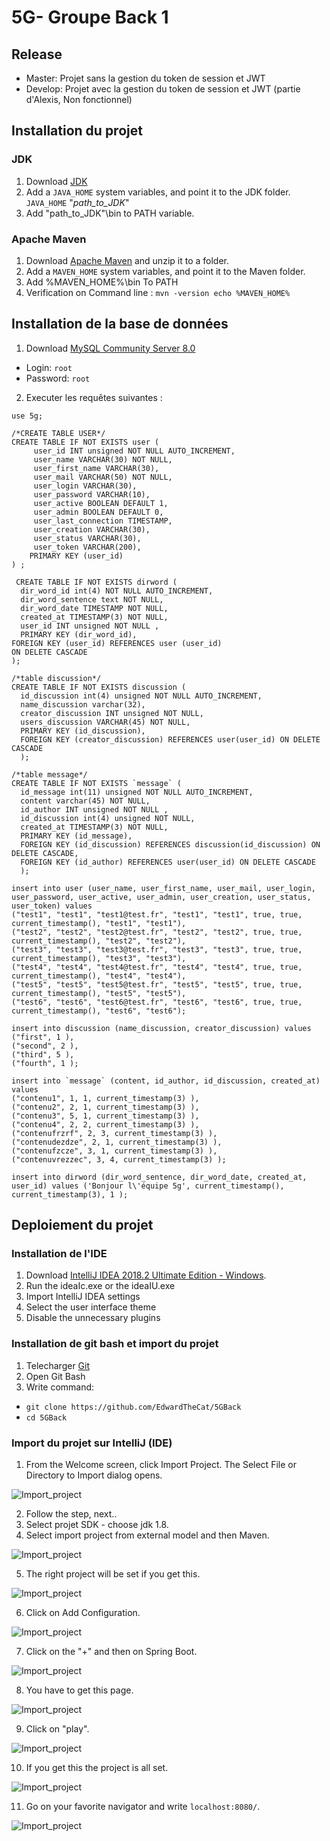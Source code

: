 # 5G- Groupe Back 1
## Release	
- Master: Projet sans la gestion du token de session et JWT
- Develop: Projet avec la gestion du token de session et JWT (partie d'Alexis, Non fonctionnel) 

## Installation du projet			   
### JDK 
1. Download [JDK](https://www.oracle.com/technetwork/java/javase/downloads/jdk8-downloads-2133151.html)
2. Add a `JAVA_HOME` system variables, and point it to the JDK folder. `JAVA_HOME` "*path_to_JDK*"
3. Add "path_to_JDK"\bin to PATH variable.

### Apache Maven
1. Download [Apache Maven](https://maven.apache.org/download.cgi) and unzip it to a folder.
2. Add a `MAVEN_HOME` system variables, and point it to the Maven folder. 
3. Add %MAVEN_HOME%\bin To PATH
4. Verification on Command line :
```mvn -version echo %MAVEN_HOME%```

## Installation de la base de données    

1. Download [MySQL Community Server 8.0](https://dev.mysql.com/downloads/mysql/)
- Login: `root`
- Password: `root`

2. Executer les requêtes suivantes :
```
use 5g;

/*CREATE TABLE USER*/
CREATE TABLE IF NOT EXISTS user (
     user_id INT unsigned NOT NULL AUTO_INCREMENT,
     user_name VARCHAR(30) NOT NULL,
     user_first_name VARCHAR(30),
     user_mail VARCHAR(50) NOT NULL,
     user_login VARCHAR(30),
     user_password VARCHAR(10),
     user_active BOOLEAN DEFAULT 1,
     user_admin BOOLEAN DEFAULT 0,
     user_last_connection TIMESTAMP,
     user_creation VARCHAR(30),
     user_status VARCHAR(30),
     user_token VARCHAR(200),
	PRIMARY KEY (user_id)
) ;

 CREATE TABLE IF NOT EXISTS dirword (
  dir_word_id int(4) NOT NULL AUTO_INCREMENT,
  dir_word_sentence text NOT NULL,
  dir_word_date TIMESTAMP NOT NULL,
  created_at TIMESTAMP(3) NOT NULL,
  user_id INT unsigned NOT NULL ,
  PRIMARY KEY (dir_word_id),
FOREIGN KEY (user_id) REFERENCES user (user_id)
ON DELETE CASCADE
);

/*table discussion*/
CREATE TABLE IF NOT EXISTS discussion (
  id_discussion int(4) unsigned NOT NULL AUTO_INCREMENT,
  name_discussion varchar(32),
  creator_discussion INT unsigned NOT NULL,
  users_discussion VARCHAR(45) NOT NULL,
  PRIMARY KEY (id_discussion),
  FOREIGN KEY (creator_discussion) REFERENCES user(user_id) ON DELETE CASCADE
  );

/*table message*/
CREATE TABLE IF NOT EXISTS `message` (
  id_message int(11) unsigned NOT NULL AUTO_INCREMENT,
  content varchar(45) NOT NULL,
  id_author INT unsigned NOT NULL , 
  id_discussion int(4) unsigned NOT NULL,
  created_at TIMESTAMP(3) NOT NULL,
  PRIMARY KEY (id_message),
  FOREIGN KEY (id_discussion) REFERENCES discussion(id_discussion) ON DELETE CASCADE,
  FOREIGN KEY (id_author) REFERENCES user(user_id) ON DELETE CASCADE
  );

insert into user (user_name, user_first_name, user_mail, user_login, user_password, user_active, user_admin, user_creation, user_status, user_token) values 
("test1", "test1", "test1@test.fr", "test1", "test1", true, true, current_timestamp(), "test1", "test1"),
("test2", "test2", "test2@test.fr", "test2", "test2", true, true, current_timestamp(), "test2", "test2"),
("test3", "test3", "test3@test.fr", "test3", "test3", true, true, current_timestamp(), "test3", "test3"),
("test4", "test4", "test4@test.fr", "test4", "test4", true, true, current_timestamp(), "test4", "test4"),
("test5", "test5", "test5@test.fr", "test5", "test5", true, true, current_timestamp(), "test5", "test5"),
("test6", "test6", "test6@test.fr", "test6", "test6", true, true, current_timestamp(), "test6", "test6");

insert into discussion (name_discussion, creator_discussion) values 
("first", 1 ),
("second", 2 ),
("third", 5 ),
("fourth", 1 );

insert into `message` (content, id_author, id_discussion, created_at) values 
("contenu1", 1, 1, current_timestamp(3) ),
("contenu2", 2, 1, current_timestamp(3) ),
("contenu3", 5, 1, current_timestamp(3) ),
("contenu4", 2, 2, current_timestamp(3) ),
("contenufrzrf", 2, 3, current_timestamp(3) ),
("contenudezdze", 2, 1, current_timestamp(3) ),
("contenufzcze", 3, 1, current_timestamp(3) ),
("contenuvrezzec", 3, 4, current_timestamp(3) );

insert into dirword (dir_word_sentence, dir_word_date, created_at, user_id) values ('Bonjour l\'équipe 5g', current_timestamp(), current_timestamp(3), 1 );
```
## Deploiement du projet

### Installation de l'IDE

1. Download [IntelliJ IDEA 2018.2 Ultimate Edition - Windows](https://www.jetbrains.com/idea/download/index.html#section=windows).
2. Run the ideaIc.exe or the ideaIU.exe
3. Import IntelliJ IDEA settings
4. Select the user interface theme
5. Disable the unnecessary plugins

### Installation de git bash et import du projet

1. Telecharger [Git](https://github.com/git-for-windows/git/releases/download/v2.19.1.windows.1/Git-2.19.1-64-bit.exe)
2. Open Git Bash
3. Write command:
- `git clone https://github.com/EdwardTheCat/5GBack`
- `cd 5GBack`

### Import du projet sur IntelliJ (IDE)

1. From the Welcome screen, click Import Project.
   The Select File or Directory to Import dialog opens.
   
![Import_project](https://github.com/EdwardTheCat/5GBack/blob/master/image/Capture_Import.PNG)

2. Follow the step, next..
3. Select projet SDK - choose jdk 1.8.
4. Select import project from external model and then Maven.

![Import_project](https://github.com/EdwardTheCat/5GBack/blob/master/image/Capture_Import_Project.PNG)

5. The right project will be set if you get this.

![Import_project](https://github.com/EdwardTheCat/5GBack/blob/master/image/Import_Project_Completed.PNG)

6. Click on Add Configuration.

![Import_project](https://github.com/EdwardTheCat/5GBack/blob/master/image/Add_Config.PNG)

7. Click on the "+" and then on Spring Boot.

![Import_project](https://github.com/EdwardTheCat/5GBack/blob/master/image/add_config_spring.PNG)

8. You have to get this page.

![Import_project](https://github.com/EdwardTheCat/5GBack/blob/master/image/set_config.PNG)

9. Click on "play".

![Import_project](https://github.com/EdwardTheCat/5GBack/blob/master/image/run_config.PNG)

10. If you get this the project is all set.

![Import_project](https://github.com/EdwardTheCat/5GBack/blob/master/image/completed_run.PNG)

11. Go on your favorite navigator and write `localhost:8080/`.

![Import_project](https://github.com/EdwardTheCat/5GBack/blob/master/image/see_project.PNG)
